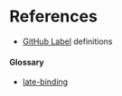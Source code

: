 # References

- [GitHub Label](reference/labels.md) definitions

#### Glossary

- [late-binding](reference/late_binding.md)
